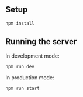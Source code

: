 ## Setup

```bash
npm install
```

## Running the server

In development mode:

```bash
npm run dev
```

In production mode:

```bash
npm run start
```
